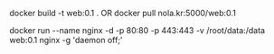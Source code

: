 docker build -t web:0.1 . OR docker pull nola.kr:5000/web:0.1 

docker run --name nginx -d -p 80:80 -p 443:443 -v /root/data:/data web:0.1 nginx -g 'daemon off;'
